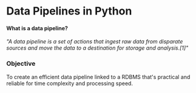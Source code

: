 # Data Pipelines in Python

#### What is a data pipeline?

*"A data pipeline is a set of actions that ingest raw data from disparate sources and move the data to a destination for storage and analysis.[1]"*

### Objective

To create an efficient data pipeline linked to a RDBMS that's practical and reliable for time complexity and processing speed.
